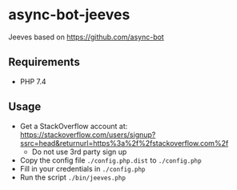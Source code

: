 # async-bot-jeeves

Jeeves based on https://github.com/async-bot

## Requirements

- PHP 7.4

## Usage

- Get a StackOverflow account at: https://stackoverflow.com/users/signup?ssrc=head&returnurl=https%3a%2f%2fstackoverflow.com%2f
  - Do not use 3rd party sign up
- Copy the config file `./config.php.dist` to `./config.php`
- Fill in your credentials in `./config.php`
- Run the script `./bin/jeeves.php`
